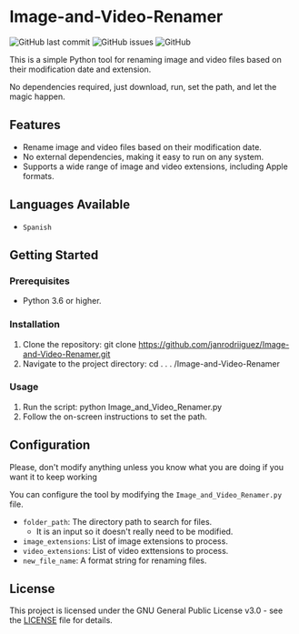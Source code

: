 # Image-and-Video-Renamer

![GitHub last commit](https://img.shields.io/github/last-commit/janrodriiguez/Image-and-Video-Renamer)
![GitHub issues](https://img.shields.io/github/issues/janrodriiguez/Image-and-Video-Renamer)
![GitHub](https://img.shields.io/github/license/janrodriiguez/Image-and-Video-Renamer)

This is a simple Python tool for renaming image and video files based on their modification date and extension.

No dependencies required, just download, run, set the path, and let the magic happen.

## Features

- Rename image and video files based on their modification date.
- No external dependencies, making it easy to run on any system.
- Supports a wide range of image and video extensions, including Apple formats.


## Languages Available

- `Spanish`

## Getting Started

### Prerequisites

- Python 3.6 or higher.

### Installation

1. Clone the repository:
git clone https://github.com/janrodriiguez/Image-and-Video-Renamer.git
2. Navigate to the project directory:
cd . . . /Image-and-Video-Renamer

### Usage

1. Run the script:
python Image_and_Video_Renamer.py
2. Follow the on-screen instructions to set the path.

## Configuration

Please, don't modify anything unless you know what you are doing if you want it to keep working

You can configure the tool by modifying the `Image_and_Video_Renamer.py` file.

- `folder_path`: The directory path to search for files.
  - It is an input so it doesn't really need to be modified.
- `image_extensions`: List of image extensions to process.
- `video_extensions`: List of video exttensions to process.
- `new_file_name`: A format string for renaming files.

## License

This project is licensed under the GNU General Public License v3.0 - see the [LICENSE](LICENSE) file for details.
